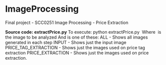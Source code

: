 # ImageProcessing
Final project - SCC0251 Image Processing - Price Extraction

**Source code: extractPrice.py**
To execute: python extractPrice.py <image> <flag>
  Where <image> is the image to be analyzed
  And <flag> is one of these:
    ALL - Shows all images generated in each step
    INPUT - Shows just the input image
    PRICE_TAG_EXTRACTION - Shows just the images used on price tag extraction
    PRICE_EXTRACTION - Shows just the images used on price extraction.
    

